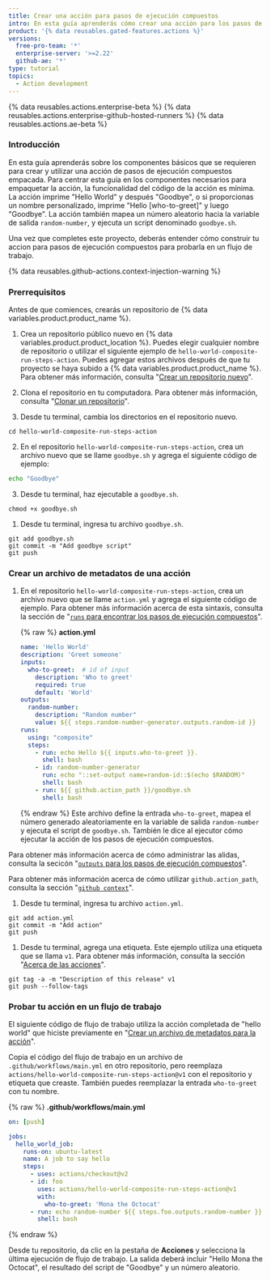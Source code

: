```yaml
---
title: Crear una acción para pasos de ejecución compuestos
intro: En esta guía aprenderás cómo crear una acción para los pasos de ejecución compuestos.
product: '{% data reusables.gated-features.actions %}'
versions:
  free-pro-team: '*'
  enterprise-server: '>=2.22'
  github-ae: '*'
type: tutorial
topics:
  - Action development
---
```


{% data reusables.actions.enterprise-beta %}
{% data reusables.actions.enterprise-github-hosted-runners %}
{% data reusables.actions.ae-beta %}

### Introducción

En esta guía aprenderás sobre los componentes básicos que se requieren para crear y utilizar una acción de pasos de ejecución compuestos empacada. Para centrar esta guía en los componentes necesarios para empaquetar la acción, la funcionalidad del código de la acción es mínima. La acción imprime "Hello World" y después "Goodbye", o si proporcionas un nombre personalizado, imprime "Hello [who-to-greet]" y luego "Goodbye". La acción también mapea un número aleatorio hacia la variable de salida `random-number`, y ejecuta un script denominado `goodbye.sh`.

Una vez que completes este proyecto, deberás entender cómo construir tu accion para pasos de ejecución compuestos para probarla en un flujo de trabajo.

{% data reusables.github-actions.context-injection-warning %}

### Prerrequisitos

Antes de que comiences, crearás un repositorio de {% data variables.product.product_name %}.

1. Crea un repositorio público nuevo en {% data variables.product.product_location %}. Puedes elegir cualquier nombre de repositorio o utilizar el siguiente ejemplo de `hello-world-composite-run-steps-action`. Puedes agregar estos archivos después de que tu proyecto se haya subido a {% data variables.product.product_name %}. Para obtener más información, consulta "[Crear un repositorio nuevo](/articles/creating-a-new-repository)".

1. Clona el repositorio en tu computadora. Para obtener más información, consulta "[Clonar un repositorio](/articles/cloning-a-repository)".

1. Desde tu terminal, cambia los directorios en el repositorio nuevo.

  ```shell
  cd hello-world-composite-run-steps-action
  ```

2. En el repositorio `hello-world-composite-run-steps-action`, crea un archivo nuevo que se llame `goodbye.sh` y agrega el siguiente código de ejemplo:

  ```bash
  echo "Goodbye"
  ```

3. Desde tu terminal, haz ejecutable a `goodbye.sh`.

  ```shell
  chmod +x goodbye.sh
  ```

1. Desde tu terminal, ingresa tu archivo `goodbye.sh`.
  ```shell
  git add goodbye.sh
  git commit -m "Add goodbye script"
  git push
  ```

### Crear un archivo de metadatos de una acción

1. En el repositorio `hello-world-composite-run-steps-action`, crea un archivo nuevo que se llame `action.yml` y agrega el siguiente código de ejemplo. Para obtener más información acerca de esta sintaxis, consulta la sección de "[`runs` para encontrar los pasos de ejecución compuestos](/actions/creating-actions/metadata-syntax-for-github-actions#runs-for-composite-run-steps-actions)".

    {% raw %}
    **action.yml**
    ```yaml
    name: 'Hello World'
    description: 'Greet someone'
    inputs:
      who-to-greet:  # id of input
        description: 'Who to greet'
        required: true
        default: 'World'
    outputs:
      random-number:
        description: "Random number"
        value: ${{ steps.random-number-generator.outputs.random-id }}
    runs:
      using: "composite"
      steps:
        - run: echo Hello ${{ inputs.who-to-greet }}.
          shell: bash
        - id: random-number-generator
          run: echo "::set-output name=random-id::$(echo $RANDOM)"
          shell: bash
        - run: ${{ github.action_path }}/goodbye.sh
          shell: bash
    ```
    {% endraw %}
  Este archivo define la entrada `who-to-greet`, mapea el número generado aleatoriamente en la variable de salida `random-number` y ejecuta el script de `goodbye.sh`. También le dice al ejecutor cómo ejecutar la acción de los pasos de ejecución compuestos.

  Para obtener más información acerca de cómo administrar las alidas, consulta la secicón "[`outputs` para los pasos de ejecución compuestos](/actions/creating-actions/metadata-syntax-for-github-actions#outputs-for-composite-run-steps-actions)".

  Para obtener más información acerca de cómo utilizar `github.action_path`, consulta la sección "[`github context`](/actions/reference/context-and-expression-syntax-for-github-actions#github-context)".

1. Desde tu terminal, ingresa tu archivo `action.yml`.

  ```shell
  git add action.yml
  git commit -m "Add action"
  git push
  ```

1. Desde tu terminal, agrega una etiqueta. Este ejemplo utiliza una etiqueta que se llama `v1`. Para obtener más información, consulta la sección "[Acerca de las acciones](/actions/creating-actions/about-actions#using-release-management-for-actions)".

  ```shell
  git tag -a -m "Description of this release" v1
  git push --follow-tags
  ```

### Probar tu acción en un flujo de trabajo

El siguiente código de flujo de trabajo utiliza la acción completada de "hello world" que hiciste previamente en "[Crear un archivo de metadatos para la acción](/actions/creating-actions/creating-a-composite-run-steps-action#creating-an-action-metadata-file)".

Copia el código del flujo de trabajo en un archivo de `.github/workflows/main.yml` en otro repositorio, pero reemplaza `actions/hello-world-composite-run-steps-action@v1` con el repositorio y etiqueta que creaste. También puedes reemplazar la entrada `who-to-greet` con tu nombre.

{% raw %}
**.github/workflows/main.yml**
```yaml
on: [push]

jobs:
  hello_world_job:
    runs-on: ubuntu-latest
    name: A job to say hello
    steps:
      - uses: actions/checkout@v2
      - id: foo
        uses: actions/hello-world-composite-run-steps-action@v1
        with:
          who-to-greet: 'Mona the Octocat'
      - run: echo random-number ${{ steps.foo.outputs.random-number }}
        shell: bash
```
{% endraw %}

Desde tu repositorio, da clic en la pestaña de **Acciones** y selecciona la última ejecución de flujo de trabajo. La salida deberá incluir "Hello Mona the Octocat", el resultado del script de "Goodbye" y un número aleatorio.
